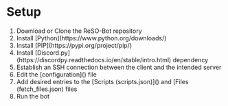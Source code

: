 # Setup

<ol>
  <li>Download or Clone the ReSO-Bot repository </li>
  <li>Install [Python](https://www.python.org/downloads/) </li>
  <li>Install [PIP](https://pypi.org/project/pip/) </li>
  <li>Install [Discord.py](https://discordpy.readthedocs.io/en/stable/intro.html) dependency</li>
  <li>Establish an SSH connection between the client and the intended server </li>
  <li>Edit the [configuration]() file </li>
  <li>Add desired entries to the [Scripts (scripts.json)]() and [Files (fetch_files.json) files </li>
  <li>Run the bot </li>
</ol>
